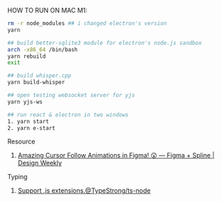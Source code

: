 HOW TO RUN ON MAC M1:

```bash
rm -r node_modules ## i changed electron's version
yarn

## build better-sqlite3 module for electron's node.js sandbox
arch -x86_64 /bin/bash
yarn rebuild
exit

## build whisper.cpp
yarn build-whisper

## open testing websocket server for yjs
yarn yjs-ws

## run react & electron in two windows
1. yarn start
2. yarn e-start
```

Resource

1. [Amazing Cursor Follow Animations in Figma! 😲 — Figma + Spline | Design Weekly](https://www.youtube.com/watch?v=lVSUSGq1G4k)

Typing

1. [Support .js extensions.@TypeStrong/ts-node](https://github.com/TypeStrong/ts-node/issues/783)
